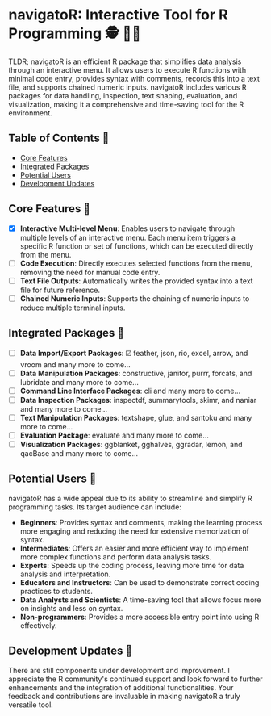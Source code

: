 # navigatoR: Interactive Tool for R Programming 🕵️ 👨‍💻
TLDR;
navigatoR is an efficient R package that simplifies data analysis through an interactive menu. It allows users to execute R functions with minimal code entry, provides syntax with comments, records this into a text file, and supports chained numeric inputs. navigatoR includes various R packages for data handling, inspection, text shaping, evaluation, and visualization, making it a comprehensive and time-saving tool for the R environment.

## Table of Contents 📑
- [Core Features](#Core-Features-)
- [Integrated Packages](#Integrated-Packages-)
- [Potential Users](#Potential-Users-)
- [Development Updates](#Development-Updates-)

## Core Features 📌
- [x] **Interactive Multi-level Menu**: Enables users to navigate through multiple levels of an interactive menu. Each menu item triggers a specific R function or set of functions, which can be executed directly from the menu.
- [ ] **Code Execution**: Directly executes selected functions from the menu, removing the need for manual code entry.
- [ ] **Text File Outputs**: Automatically writes the provided syntax into a text file for future reference.
- [ ] **Chained Numeric Inputs**: Supports the chaining of numeric inputs to reduce multiple terminal inputs.

## Integrated Packages 🥗
- [ ] **Data Import/Export Packages**: ☑️ feather, json, rio, excel, arrow, and vroom and many more to come... 
- [ ] **Data Manipulation Packages**: constructive, janitor, purrr, forcats, and lubridate and many more to come... 
- [ ] **Command Line Interface Packages**: cli and many more to come... 
- [ ] **Data Inspection Packages**: inspectdf, summarytools, skimr, and naniar and many more to come... 
- [ ] **Text Manipulation Packages**: textshape, glue, and santoku and many more to come... 
- [ ] **Evaluation Package**: evaluate and many more to come... 
- [ ] **Visualization Packages**: ggblanket, gghalves, ggradar, lemon, and qacBase and many more to come... 

## Potential Users 🌇
navigatoR has a wide appeal due to its ability to streamline and simplify R programming tasks. Its target audience can include:

- **Beginners**: Provides syntax and comments, making the learning process more engaging and reducing the need for extensive memorization of syntax.
- **Intermediates**: Offers an easier and more efficient way to implement more complex functions and perform data analysis tasks.
- **Experts**: Speeds up the coding process, leaving more time for data analysis and interpretation.
- **Educators and Instructors**: Can be used to demonstrate correct coding practices to students.
- **Data Analysts and Scientists**: A time-saving tool that allows focus more on insights and less on syntax.
- **Non-programmers**: Provides a more accessible entry point into using R effectively.

## Development Updates 🌋
There are still components under development and improvement. I appreciate the R community's continued support and look forward to further enhancements and the integration of additional functionalities. Your feedback and contributions are invaluable in making navigatoR a truly versatile tool.

 
